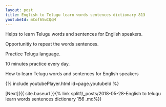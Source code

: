 ```yaml
---
layout: post
title: English to Telugu learn words sentences dictionary 813 
youtubeId: mCof6SwIQqM
---
```

 
 
Helps to learn Telugu words and sentences for English speakers.

Opportunitiy to repeat the words sentences. 

Practice Telugu language. 
 
10 minutes practice every day. 
 
How to learn Telugu words and sentences for English speakers 
 
{% include youtubePlayer.html id=page.youtubeId %}
 
 
[Next]({{ site.baseurl }}{% link  split1/_posts/2018-05-28-English to telugu learn words sentences dictionary 156 .md%})
 

